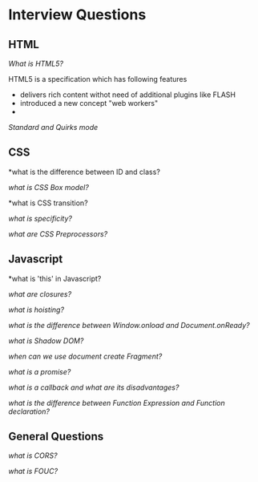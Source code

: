 # Interview Questions

## HTML

*What is HTML5?*

 HTML5 is a specification which has following features

 - delivers rich content withot need of additional plugins like FLASH
 - introduced a new concept "web workers"
 - 

 *Standard and Quirks mode*




## CSS

*what is the difference between ID and class?

*what is CSS Box model?*

*what is CSS transition?

*what is specificity?*

*what are CSS Preprocessors?*







## Javascript

*what is 'this' in Javascript?

*what are closures?*

*what is hoisting?*

*what is the difference between Window.onload and Document.onReady?*

*what is Shadow DOM?*

*when can we use document create Fragment?*

*what is a promise?*

*what is a callback and what are its disadvantages?*

*what is the difference between Function Expression and Function declaration?*







## General Questions

*what is CORS?*

*what is FOUC?*

